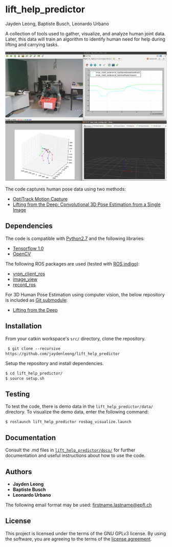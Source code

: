 # lift_help_predictor
Jayden Leong, Baptiste Busch, Leonardo Urbano 

A collection of tools used to gather, visualize, and analyze human joint data. Later, this data will train an algorithm to identify human need for help during lifting and carrying tasks.

![](data/demo.png) 

The code captures human pose data using two methods: 
 - [OptiTrack Motion Capture](https://optitrack.com/)
 - [Lifting from the Deep: Convolutional 3D Pose Estimation from a Single Image](https://arxiv.org/abs/1701.00295)


## Dependencies 
The code is compatible with [Python2.7](https://www.python.org/download/releases/2.7/) and the following libraries:
 - [Tensorflow 1.0](https://www.tensorflow.org/)
 - [OpenCV](http://opencv.org/)

The following ROS packages are used (tested with [ROS indigo]()): 
 - [vrpn_client_ros](http://wiki.ros.org/vrpn_client_ros) 
 - [image_view](http://wiki.ros.org/image_view)
 - [record_ros](https://github.com/epfl-lasa/record_ros)
 
For 3D Human Pose Estimation using computer vision, the below repository is included as [Git submodule](https://git-scm.com/book/en/v2/Git-Tools-Submodules): 
   - [Lifting from the Deep](https://github.com/DenisTome/Lifting-from-the-Deep-release) 


## Installation 
From your catkin workspace's ```src/``` directory, clone the repository.  
```
 $ git clone --recursive https://github.com/jaydenleong/lift_help_predictor 
```
Setup the repository and install dependencies. 

```
$ cd lift_help_predictor/
$ source setup.sh
```

## Testing 
To test the code, there is demo data in the ```lift_help_predictor/data/``` directory. To visualize the demo data, enter the following command: 

```
$ roslaunch lift_help_predictor rosbag_visualize.launch
```

## Documentation 
Consult the .md files in [```lift_help_predictor/docs/```](./docs/README.md) for further documentation and useful instructions about how to use the code. 

## Authors
* **Jayden Leong** 
* **Baptiste Busch** 
* **Leonardo Urbano** 

The following email format may be used: firstname.lastname@epfl.ch

## License
This project is licensed under the terms of the GNU GPLv3 license. By using the software, you are agreeing to the terms of the [license agreement](./LICENSE).